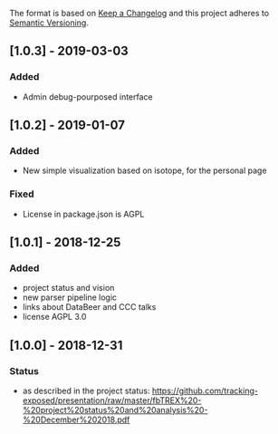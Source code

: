 The format is based on [Keep a Changelog](http://keepachangelog.com/) and this
project adheres to [Semantic Versioning](http://semver.org/).

## [1.0.3] - 2019-03-03
### Added
- Admin debug-pourposed interface

## [1.0.2] - 2019-01-07
### Added
- New simple visualization based on isotope, for the personal page
### Fixed
- License in package.json is AGPL

## [1.0.1] - 2018-12-25
### Added
- project status and vision
- new parser pipeline logic
- links about DataBeer and CCC talks
- license AGPL 3.0

## [1.0.0] - 2018-12-31
### Status
- as described in the project status: https://github.com/tracking-exposed/presentation/raw/master/fbTREX%20-%20project%20status%20and%20analysis%20-%20December%202018.pdf

